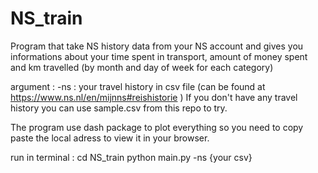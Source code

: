 # NS_train
Program that take NS history data from your NS account and gives you informations about your time spent in transport, amount of money spent and km travelled (by month and day of week for each category)

argument :
-ns : your travel history in csv file (can be found at https://www.ns.nl/en/mijnns#reishistorie ) 
If you don't have any travel history you can use sample.csv from this repo to try.

The program use dash package to plot everything so you need to copy paste the local adress to view it in your browser.

run in terminal :
cd NS_train
python main.py -ns {your csv}
